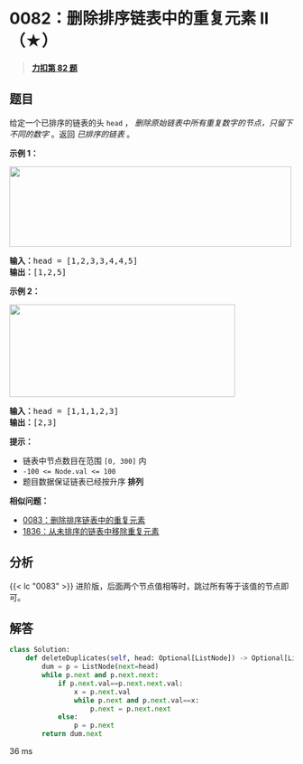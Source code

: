 # 0082：删除排序链表中的重复元素 II（★）


> <u>**[力扣第 82 题](https://leetcode.cn/problems/remove-duplicates-from-sorted-list-ii/)**</u>

## 题目

<p>给定一个已排序的链表的头 <code>head</code> ， <em>删除原始链表中所有重复数字的节点，只留下不同的数字</em> 。返回 <em>已排序的链表</em> 。</p>



<p><strong>示例 1：</strong></p>
<img alt="" src="https://assets.leetcode.com/uploads/2021/01/04/linkedlist1.jpg" style="height: 142px; width: 500px;" />
<pre>
<strong>输入：</strong>head = [1,2,3,3,4,4,5]
<strong>输出：</strong>[1,2,5]
</pre>

<p><strong>示例 2：</strong></p>
<img alt="" src="https://assets.leetcode.com/uploads/2021/01/04/linkedlist2.jpg" style="height: 164px; width: 400px;" />
<pre>
<strong>输入：</strong>head = [1,1,1,2,3]
<strong>输出：</strong>[2,3]
</pre>



<p><strong>提示：</strong></p>

<ul>
<li>链表中节点数目在范围 <code>[0, 300]</code> 内</li>
<li><code>-100 &lt;= Node.val &lt;= 100</code></li>
<li>题目数据保证链表已经按升序 <strong>排列</strong></li>
</ul>


**相似问题：**
- [0083：删除排序链表中的重复元素](/leetcode/0083)
- [1836：从未排序的链表中移除重复元素](/leetcode/1836)


## 分析

{{< lc "0083" >}}  进阶版，后面两个节点值相等时，跳过所有等于该值的节点即可。

## 解答

```python
class Solution:
    def deleteDuplicates(self, head: Optional[ListNode]) -> Optional[ListNode]:
        dum = p = ListNode(next=head)
        while p.next and p.next.next:
            if p.next.val==p.next.next.val:
                x = p.next.val
                while p.next and p.next.val==x:
                    p.next = p.next.next
            else:
                p = p.next
        return dum.next
```
36 ms
